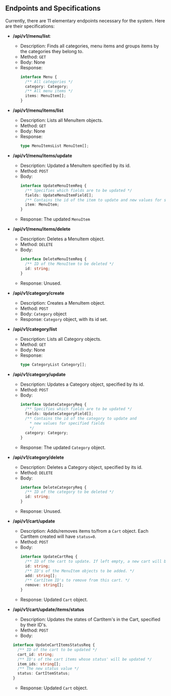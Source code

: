 ## Endpoints and Specifications

Currently, there are 11 elementary endpoints necessary for the system. Here are their specifications:

- **/api/v1/menu/list**:
  - Description: Finds all categories, menu items and groups items by the categories they belong to.
  - Method: `GET`
  - Body: None
  - Response:
    ```Typescript
    interface Menu {
      /** All categories */
      category: Category;
      /** All menu items */
      items: MenuItem[];
    }
    ```

- **/api/v1/menu/items/list**
  - Description: Lists all MenuItem objects.
  - Method: `GET`
  - Body: None
  - Response:
    ```Typescript
    type MenuItemsList MenuItem[];
    ```

- **/api/v1/menu/items/update**
  - Description: Updated a MenuItem specified by its id.
  - Method: `POST`
  - Body:
    ```Typescript
    interface UpdateMenuItemReq {
      /** Specifies which fields are to be updated */
      fields: UpdateMenuItemField[];
      /** Contains the id of the item to update and new values for specified fields */
      item: MenuItem;
    }
    ```
  - Response: The updated `MenuItem`

- **/api/v1/menu/items/delete**
  - Description: Deletes a MenuItem object.
  - Method: `DELETE`
  - Body: 
    ```Typescript
    interface DeleteMenuItemReq {
      /** ID of the MenuItem to be deleted */
      id: string;
    }
    ```
  - Response: Unused.

- **/api/v1/category/create**
  - Description: Creates a MenuItem object.
  - Method: `POST`
  - Body: `Category` object
  - Response: `Category` object, with its id set.

- **/api/v1/category/list**
  - Description: Lists all Category objects.
  - Method: `GET`
  - Body: None
  - Response: 
    ```Typescript
    type CategoryList Category[];
    ```

- **/api/v1/category/update**
  - Description: Updates a Category object, specified by its id.
  - Method: `POST`
  - Body: 
    ```Typescript
    interface UpdateCategoryReq {
      /** Specifies which fields are to be updated */
      fields: UpdateCategoryField[];
      /** Contains the id of the category to update and
        * new values for specified fields
        */
      category: Category;
    }
    ```
  - Response: The updated `Category` object.

- **/api/v1/category/delete**
  - Description: Deletes a Category object, specified by its id.
  - Method: `DELETE`
  - Body: 
    ```Typescript
    interface DeleteCategoryReq {
      /** ID of the category to be deleted */
      id: string;
    }
    ```
  - Response: Unused.

- **/api/v1/cart/update**
  - Description: Adds/removes items to/from a `Cart` object. Each CartItem created will have `status=0`.
  - Method: `POST`
  - Body: 
    ```Typescript
    interface UpdateCartReq {
      /** ID of the cart to update. If left empty, a new cart will be created. */
      id: string;
      /** ID's of the MenuItem objects to be added. */
      add: string[];
      /** CartItem ID's to remove from this cart. */
      remove: string[];
    }
    ```
  - Response: Updated `Cart` object.

- **/api/v1/cart/update/items/status**
  - Description: Updates the states of CartItem's in the Cart, specified by their ID's.
  - Method: `POST`
  - Body:
  ```Typescript
  interface UpdateCartItemsStatusReq {
    /** ID of the cart to be updated */
    cart_id: string;
    /** ID's of the cart items whose status' will be updated */
    item_ids: string[];
    /** The new status value */
    status: CartItemStatus;
  }
  ```
  - Response: Updated `Cart` object.

